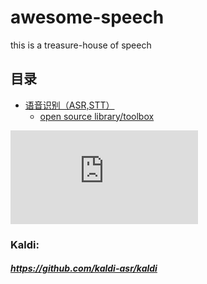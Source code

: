 # awesome-speech
this is a treasure-house of speech

## 目录
* [语音识别（ASR,STT）](#1)
  * [open source library/toolbox](#1.1)
  
![HTK](http://htk.eng.cam.ac.uk/download.shtml)
### Kaldi:
##### https://github.com/kaldi-asr/kaldi
